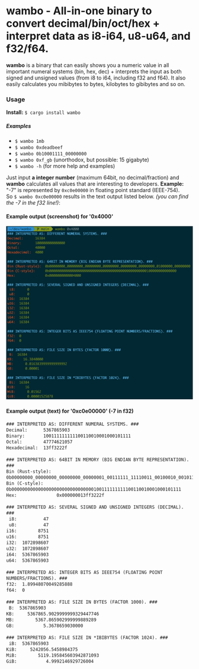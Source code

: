 # wambo - All-in-one binary to convert decimal/bin/oct/hex + interpret data as i8-i64, u8-u64, and f32/f64.

**wambo** is a binary that can easily shows you a numeric value in all important
numeral systems (bin, hex, dec) + interprets the input as both signed 
and unsigned values (from i8 to i64, including f32 and f64). It also
easily calculates you mibibytes to bytes, kilobytes to gibibytes and so on.

### Usage
**Install:** `$ cargo install wambo`
##### Examples
- `$ wambo 1mb`
- `$ wambo 0xdeadbeef`
- `$ wambo 0b10001111_00000000`
- `$ wambo 0xf_gb` (unorthodox, but possible: 15 gigabyte)
- `$ wambo -h` (for more help and examples)

Just input **a integer number** (maximum 64bit, no decimal/fraction) and **wambo** calculates
all values that are interesting to developers. **Example:** \
"-7" is represented by `0xc0e00000` in floating point standard (IEEE-754). \
So `$ wambo 0xc0e00000` results in the text output listed below.
*(you can find the -7 in the f32 line!)*:

#### Example output (screenshot) for '0x4000'
![Example output in terminal](screenshot.png "Colorful output in terminal")


#### Example output (text) for '0xc0e00000' (-7 in f32)
```
### INTERPRETED AS: DIFFERENT NUMERAL SYSTEMS. ###
Decimal:      5367865903
Binary:       100111111111100110010001000101111
Octal:        47774621057
Hexadecimal:  13ff3222f

### INTERPRETED AS: 64BIT IN MEMORY (BIG ENDIAN BYTE REPRESENTATION). ###
Bin (Rust-style):  0b00000000_00000000_00000000_00000001_00111111_11110011_00100010_00101111
Bin (C-style):     0b0000000000000000000000000000000100111111111100110010001000101111
Hex:               0x000000013ff3222f

### INTERPRETED AS: SEVERAL SIGNED AND UNSIGNED INTEGERS (DECIMAL). ###
 i8:          47
 u8:          47
i16:        8751
u16:        8751
i32:  1072898607
u32:  1072898607
i64:  5367865903
u64:  5367865903

### INTERPRETED AS: INTEGER BITS AS IEEE754 (FLOATING POINT NUMBERS/FRACTIONS). ###
f32:  1.89948070049285888
f64:  0

### INTERPRETED AS: FILE SIZE IN BYTES (FACTOR 1000). ###
 B:  5367865903
KB:     5367865.9029999999329447746
MB:        5367.865902999999889289
GB:           5.3678659030000

### INTERPRETED AS: FILE SIZE IN *IBIBYTES (FACTOR 1024). ###
 iB:  5367865903
KiB:     5242056.5458984375
MiB:        5119.195845603942871093
GiB:           4.9992146929726004

```